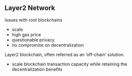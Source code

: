 
## Layer2 Network


Issues with root blockchains
* scale
* high gas price
* questionable privacy
* no compromise on decentralization

Layer2 blockchain, often referred as an ‘off-chain’ solution.
* scale blockchain transaction capacity while retaining the decentralization benefits




